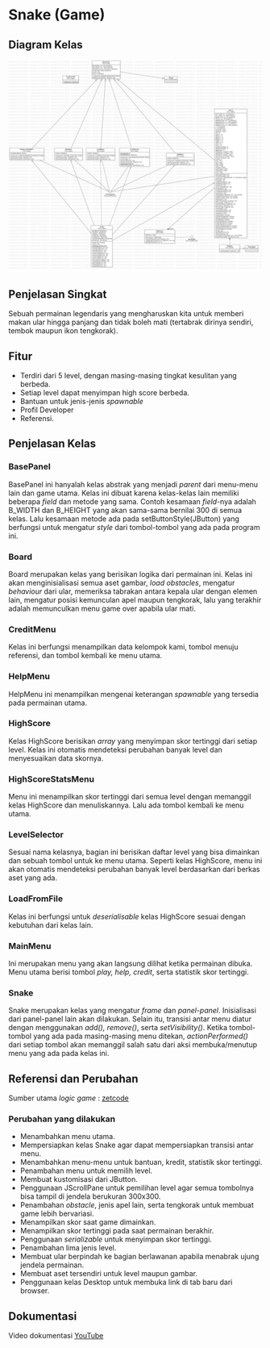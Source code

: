 # Snake (Game)
## Diagram Kelas
<img src = "DiagramKelas.jpg" alt="Diagram Kelas"/>

## Penjelasan Singkat
Sebuah permainan legendaris yang mengharuskan kita untuk memberi makan ular hingga panjang dan tidak boleh mati (tertabrak dirinya sendiri, tembok maupun ikon tengkorak).

## Fitur
- Terdiri dari 5 level, dengan masing-masing tingkat kesulitan yang berbeda.
- Setiap level dapat menyimpan high score berbeda.
- Bantuan untuk jenis-jenis *spawnable*
- Profil Developer
- Referensi.

## Penjelasan Kelas
### BasePanel
BasePanel ini hanyalah kelas abstrak yang menjadi *parent* dari menu-menu lain dan game utama. Kelas ini dibuat karena kelas-kelas lain memiliki beberapa *field* dan metode yang sama. Contoh kesamaan *field*-nya adalah B_WIDTH dan B_HEIGHT yang akan sama-sama bernilai 300 di semua kelas. Lalu kesamaan metode ada pada setButtonStyle(JButton) yang berfungsi untuk mengatur *style* dari tombol-tombol yang ada pada program ini.
### Board
Board merupakan kelas yang berisikan logika dari permainan ini. Kelas ini akan menginisialisasi semua aset gambar, *load obstacles*, mengatur *behaviour* dari ular, memeriksa tabrakan antara kepala ular dengan elemen lain, mengatur posisi kemunculan apel maupun tengkorak, lalu yang terakhir adalah memunculkan menu game over apabila ular mati.
### CreditMenu
Kelas ini berfungsi menampilkan data kelompok kami, tombol menuju referensi, dan tombol kembali ke menu utama.
### HelpMenu
HelpMenu ini menampilkan mengenai keterangan *spawnable* yang tersedia pada permainan utama.
### HighScore
Kelas HighScore berisikan *array* yang menyimpan skor tertinggi dari setiap level. Kelas ini otomatis mendeteksi perubahan banyak level dan menyesuaikan data skornya.
### HighScoreStatsMenu
Menu ini menampilkan skor tertinggi dari semua level dengan memanggil kelas HighScore dan menuliskannya. Lalu ada tombol kembali ke menu utama.
### LevelSelector
Sesuai nama kelasnya, bagian ini berisikan daftar level yang bisa dimainkan dan sebuah tombol untuk ke menu utama. Seperti kelas HighScore, menu ini akan otomatis mendeteksi perubahan banyak level berdasarkan dari berkas aset yang ada.
### LoadFromFile
Kelas ini berfungsi untuk *deserialisable* kelas HighScore sesuai dengan kebutuhan dari kelas lain.
### MainMenu
Ini merupakan menu yang akan langsung dilihat ketika permainan dibuka. Menu utama berisi tombol *play, help, credit*, serta statistik skor tertinggi.
### Snake
Snake merupakan kelas yang mengatur *frame* dan *panel-panel*. Inisialisasi dari panel-panel lain akan dilakukan. Selain itu, transisi antar menu diatur dengan menggunakan *add(), remove()*, serta *setVisibility()*. Ketika tombol-tombol yang ada pada masing-masing menu ditekan, *actionPerformed()* dari setiap tombol akan memanggil salah satu dari aksi membuka/menutup menu yang ada pada kelas ini.

## Referensi dan Perubahan
Sumber utama *logic game* : <a href="http://zetcode.com/javagames/snake/">zetcode</a>
### Perubahan yang dilakukan
- Menambahkan menu utama.
- Mempersiapkan kelas Snake agar dapat mempersiapkan transisi antar menu.
- Menambahkan menu-menu untuk bantuan, kredit, statistik skor tertinggi.
- Penambahan menu untuk memilih level.
- Membuat kustomisasi dari JButton.
- Penggunaan JScrollPane untuk pemilihan level agar semua tombolnya bisa tampil di jendela berukuran 300x300.
- Penambahan *obstacle*, jenis apel lain, serta tengkorak untuk membuat game lebih bervariasi.
- Menampilkan skor saat game dimainkan.
- Menampilkan skor tertinggi pada saat permainan berakhir.
- Penggunaan *serializable* untuk menyimpan skor tertinggi.
- Penambahan lima jenis level.
- Membuat ular berpindah ke bagian berlawanan apabila menabrak ujung jendela permainan.
- Membuat aset tersendiri untuk level maupun gambar.
- Penggunaan kelas Desktop untuk membuka link di tab baru dari browser.

## Dokumentasi
Video dokumentasi <a href="https://youtu.be/vtiD8cG7vMA">YouTube</a>
